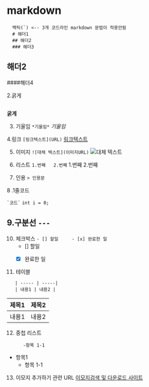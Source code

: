 # markdown
```
  백틱(`) <-- 3개 코드라인 markdown 문법이 적용안됨
  # 해더1
  ## 해더2
  ### 해더3
```

## 해더2
####해더4


2.굵게
``` ** <2개 열고 닫으면 **
```
**굵게**


3. 기울임
``` *기울임* ```
*기울임*


4.링크
```[링크텍스트](URL)```
[링크텍스트](URL)


5. 이미지
   ```![대체 텍스트](이미지URL)```
   ![대체 텍스트](이미지URL)


6. 리스트
   ``` 1.번째   2.번째 ```
    1.번째
    2.번째
7. 인용
   ``` > 인용문 ```


8 .1줄코드

``` `코드` ```
`int i = 0;`


9.구분선
```---```
---


10. 체크박스
    ``` - [] 할일     - [x] 완료한 일 ```
    - [] 할일
    - [x] 완료한 일

    
11. 테이블
 ```| 제목1 | 제목2 |
    | ----- | -----|
    | 내용1 | 내용2 |
 ```

  | 제목1 | 제목2 |
  | ----- | -----|
  | 내용1 | 내용2 |

12. 중첩 리스트
``` - 항목1
      -항목 1-1
```
- 항목1
  - 항목 1-1

13. 이모지 추가하기 관련 URL
    [이모지검색 및 다운로드 사이트](https://emojipedia.org/)
